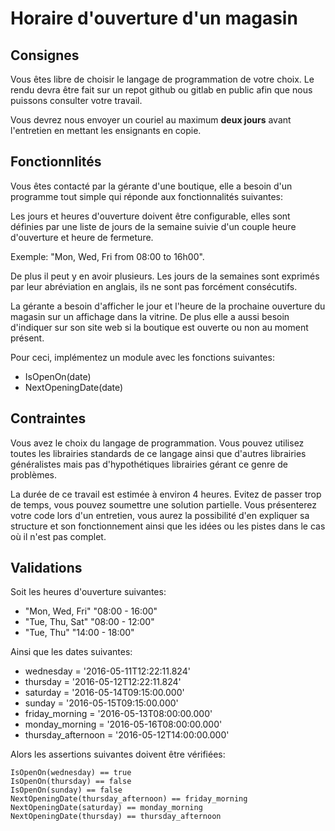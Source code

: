 # Horaire d'ouverture d'un magasin

## Consignes

Vous êtes libre de choisir le langage de programmation de votre choix. Le rendu devra être fait sur un repot github ou gitlab en public afin que nous puissons consulter votre travail.

Vous devrez nous envoyer un couriel au maximum **deux jours** avant l'entretien en mettant les ensignants en copie. 


## Fonctionnlités

Vous êtes contacté par la gérante d'une boutique, elle a besoin d'un programme tout simple qui réponde aux fonctionnalités suivantes:

Les jours et heures d'ouverture doivent être configurable, elles sont définies par une liste de jours de la semaine suivie d'un couple heure d'ouverture et heure de fermeture. 

Exemple: "Mon, Wed, Fri from 08:00 to 16h00". 

De plus il peut y en avoir plusieurs. Les jours de la semaines sont exprimés par leur abréviation en anglais, ils ne sont pas forcément consécutifs. 

La gérante a besoin d'afficher le jour et l'heure de la prochaine ouverture du magasin sur un affichage dans la vitrine. De plus elle a aussi besoin d'indiquer sur son site web si la boutique est ouverte ou non au moment présent. 

Pour ceci, implémentez un module avec les fonctions suivantes:

* IsOpenOn(date)
* NextOpeningDate(date)

## Contraintes

Vous avez le choix du langage de programmation. Vous pouvez utilisez toutes les librairies standards de ce langage ainsi que d'autres librairies généralistes mais pas d'hypothétiques librairies gérant ce genre de problèmes.

La durée de ce travail est estimée à environ 4 heures. Evitez de passer trop de temps, vous pouvez soumettre une solution partielle. Vous présenterez votre code lors d'un entretien, vous aurez la possibilité d'en expliquer sa structure et son fonctionnement ainsi que les idées ou les pistes dans le cas où il n'est pas complet.

## Validations

Soit les heures d'ouverture suivantes:

* "Mon, Wed, Fri" "08:00 - 16:00"
* "Tue, Thu, Sat" "08:00 - 12:00"
* "Tue, Thu" "14:00 - 18:00"

Ainsi que les dates suivantes:

* wednesday = '2016-05-11T12:22:11.824'
* thursday = '2016-05-12T12:22:11.824'
* saturday = '2016-05-14T09:15:00.000'
* sunday = '2016-05-15T09:15:00.000'
* friday_morning = '2016-05-13T08:00:00.000'
* monday_morning = '2016-05-16T08:00:00.000'
* thursday_afternoon = '2016-05-12T14:00:00.000'

Alors les assertions suivantes doivent être vérifiées:

```
IsOpenOn(wednesday) == true
IsOpenOn(thursday) == false
IsOpenOn(sunday) == false
NextOpeningDate(thursday_afternoon) == friday_morning
NextOpeningDate(saturday) == monday_morning
NextOpeningDate(thursday) == thursday_afternoon
```
